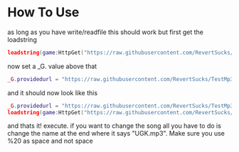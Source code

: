 # How To Use  
as long as you have write/readfile this should work
but first get the loadstring
```lua
loadstring(game:HttpGet("https://raw.githubusercontent.com/RevertSucks/TestMp3s/main/main.lua"))()
```
now set a _G. value above that
```lua
_G.providedurl = "https://raw.githubusercontent.com/RevertSucks/TestMp3s/Songs/UGK.mp3"
```
and it should now look like this
```lua
_G.providedurl = "https://raw.githubusercontent.com/RevertSucks/TestMp3s/Songs/UGK.mp3"
loadstring(game:HttpGet("https://raw.githubusercontent.com/RevertSucks/TestMp3s/main/main.lua"))()
```
and thats it! execute. if you want to change the song all you have to do is change the name at the end where it says "UGK.mp3". Make sure you use %20 as space and not space
